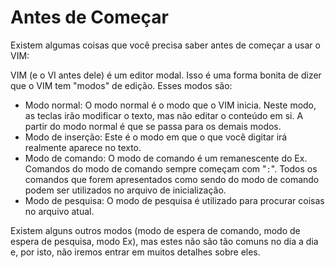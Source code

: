 # Antes de Começar

Existem algumas coisas que você precisa saber antes de começar a usar o VIM:

VIM (e o VI antes dele) é um editor modal. Isso é uma forma bonita de dizer que o VIM tem "modos" de edição. Esses modos são:

* Modo normal: O modo normal é o modo que o VIM inicia. Neste modo, as teclas irão modificar o texto, mas não editar o conteúdo em si. A partir do modo normal é que se passa para os demais modos.
* Modo de inserção: Este é o modo em que o que você digitar irá realmente aparece no texto.
* Modo de comando: O modo de comando é um remanescente do Ex. Comandos do modo de comando sempre começam com "`:`". Todos os comandos que forem apresentados como sendo do modo de comando podem ser utilizados no arquivo de inicialização.
* Modo de pesquisa: O modo de pesquisa é utilizado para procurar coisas no arquivo atual.

Existem alguns outros modos (modo de espera de comando, modo de espera de pesquisa, modo Ex), mas estes não são tão comuns no dia a dia e, por isto, não iremos entrar em muitos detalhes sobre eles.